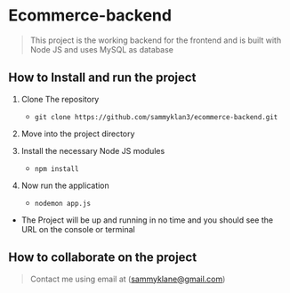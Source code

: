 # Ecommerce-backend
> This project is the working backend for the frontend and is built with Node JS and uses MySQL as database

## How to Install and run the project
1. Clone The repository
   - `git clone https://github.com/sammyklan3/ecommerce-backend.git`
1. Move into the project directory

1. Install the necessary Node JS modules
   - `npm install`
1. Now run the application
   - `nodemon app.js`
+ The Project will be up and running in no time and you should see the URL on the console or terminal

## How to collaborate on the project
> Contact me using email at (sammyklane@gmail.com)
